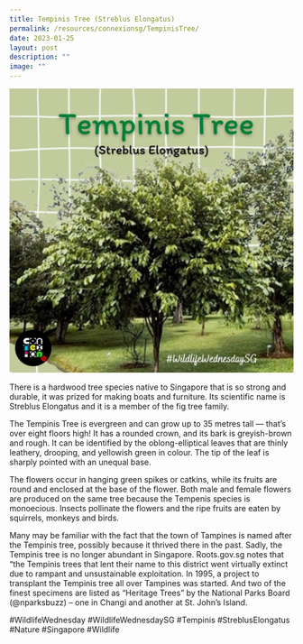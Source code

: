 ```yaml
---
title: Tempinis Tree (Streblus Elongatus)
permalink: /resources/connexionsg/TempinisTree/
date: 2023-01-25
layout: post
description: ""
image: ""
---
```


![](/images/connexionsg/2023/327049719_206613708603655_6674214293396584751_n.jpg)


There is a hardwood tree species native to Singapore that is so strong and durable, it was prized for making boats and furniture. Its scientific name is Streblus Elongatus and it is a member of the fig tree family.

The Tempinis Tree is evergreen and can grow up to 35 metres tall — that’s over eight floors high! It has a rounded crown, and its bark is greyish-brown and rough. It can be identified by the oblong-elliptical leaves that are thinly leathery, drooping, and yellowish green in colour. The tip of the leaf is sharply pointed with an unequal base.

The flowers occur in hanging green spikes or catkins, while its fruits are round and enclosed at the base of the flower. Both male and female flowers are produced on the same tree because the Tempenis species is monoecious. Insects pollinate the flowers and the ripe fruits are eaten by squirrels, monkeys and birds.

Many may be familiar with the fact that the town of Tampines is named after the Tempinis tree, possibly because it thrived there in the past. Sadly, the Tempinis tree is no longer abundant in Singapore. Roots.gov.sg notes that “the Tempinis trees that lent their name to this district went virtually extinct due to rampant and unsustainable exploitation. In 1995, a project to transplant the Tempinis tree all over Tampines was started. And two of the finest specimens are listed as “Heritage Trees” by the National Parks Board (@nparksbuzz) – one in Changi and another at St. John’s Island.


#WildlifeWednesday #WildlifeWednesdaySG #Tempinis #StreblusElongatus #Nature #Singapore #Wildlife